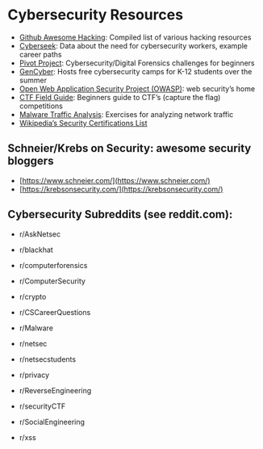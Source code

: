 # Cybersecurity Resources

- [Github Awesome Hacking](https://github.com/Hack-with-Github/Awesome-Hacking): Compiled list of various hacking resources
- [Cyberseek](http://cyberseek.org/): Data about the need for cybersecurity workers, example career paths
- [Pivot Project](http://pivotproject.org/): Cybersecurity/Digital Forensics challenges for beginners
- [GenCyber](https://www.gen-cyber.com/): Hosts free cybersecurity camps for K-12 students over the summer
- [Open Web Application Security Project (OWASP)](https://www.owasp.org/index.php/Main_Page): web security’s home
- [CTF Field Guide](https://trailofbits.github.io/ctf/index.html): Beginners guide to CTF’s (capture the flag) competitions
- [Malware Traffic Analysis](http://www.malware-traffic-analysis.net/index.html): Exercises for analyzing network traffic
- [Wikipedia’s Security Certifications List](https://en.wikipedia.org/wiki/List_of_computer_security_certifications)

## Schneier/Krebs on Security: awesome security bloggers
- [https://www.schneier.com/](https://www.schneier.com/)
- [https://krebsonsecurity.com/](https://krebsonsecurity.com/)

## Cybersecurity Subreddits (see reddit.com):
- r/AskNetsec
- r/blackhat
- r/computerforensics
- r/ComputerSecurity
- r/crypto
- r/CSCareerQuestions
- r/Malware

- r/netsec
- r/netsecstudents
- r/privacy
- r/ReverseEngineering
- r/securityCTF
- r/SocialEngineering
- r/xss
